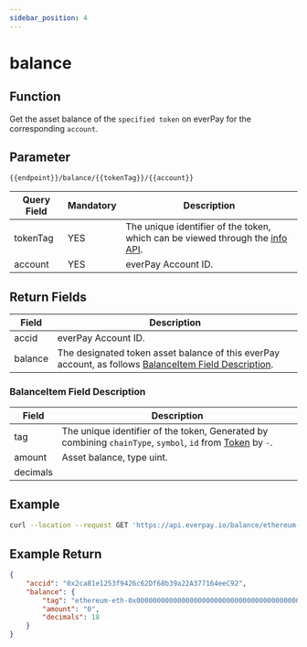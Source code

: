 ```yaml
---
sidebar_position: 4
---
```


# balance

## Function
Get the asset balance of the `specified token` on everPay for the corresponding `account`.
## Parameter
`{{endpoint}}/balance/{{tokenTag}}/{{account}}`

|Query Field|Mandatory|Description|
|---|---|---|
|tokenTag|YES|The unique identifier of the token, which can be viewed through the [info API](./info.md).|
|account|YES|everPay Account ID.|


## Return Fields
|Field|Description|
|---|---|
|accid|everPay Account ID.|
|balance|The designated token asset balance of this everPay account, as follows [BalanceItem Field Description](#balanceitem-field-description).|

### BalanceItem Field Description
|Field|Description|
|---|---|
|tag|The unique identifier of the token, Generated by combining `chainType`, `symbol`, `id` from [Token](./info#token-field-description) by `-`.|
|amount|Asset balance, type uint.|
|decimals| |

## Example

```bash
curl --location --request GET 'https://api.everpay.io/balance/ethereum-eth-0x0000000000000000000000000000000000000000/0x2ca81e1253f9426c62Df68b39a22A377164eec92'
```

## Example Return
```json
{
	"accid": "0x2ca81e1253f9426c62Df68b39a22A377164eeC92",
	"balance": {
		"tag": "ethereum-eth-0x0000000000000000000000000000000000000000",
		"amount": "0",
		"decimals": 18
	}
}
```